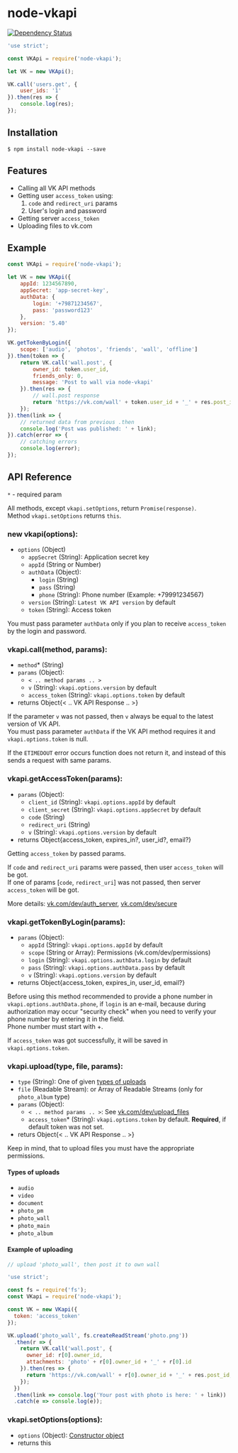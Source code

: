# node-vkapi

[![Dependency Status](https://david-dm.org/olnaz/node-vkapi.svg)](https://david-dm.org/olnaz/node-vkapi)

```javascript
'use strict';

const VKApi = require('node-vkapi');

let VK = new VKApi();

VK.call('users.get', {
    user_ids: '1'
}).then(res => {
    console.log(res);
});
```

## Installation

    $ npm install node-vkapi --save
    
## Features

* Calling all VK API methods
* Getting user `access_token` using:
    1. `code` and `redirect_uri` params
    2. User's login and password
* Getting server `access_token`
* Uploading files to vk.com

## Example

```javascript
const VKApi = require('node-vkapi');

let VK = new VKApi({
    appId: 1234567890, 
    appSecret: 'app-secret-key', 
    authData: {
        login: '+79871234567', 
        pass: 'password123'
    }, 
    version: '5.40'
});

VK.getTokenByLogin({
    scope: ['audio', 'photos', 'friends', 'wall', 'offline']
}).then(token => {
    return VK.call('wall.post', {
        owner_id: token.user_id, 
        friends_only: 0, 
        message: 'Post to wall via node-vkapi'
    }).then(res => {
        // wall.post response
        return 'https://vk.com/wall' + token.user_id + '_' + res.post_id;
    });
}).then(link => {
    // returned data from previous .then
    console.log('Post was published: ' + link);
}).catch(error => {
    // catching errors
    console.log(error);
});
```

## API Reference

`*` - required param

All methods, except `vkapi.setOptions`, return `Promise(response)`.  
Method `vkapi.setOptions` returns `this`.

### new vkapi(options):
* `options` (Object)
    * `appSecret` (String): Application secret key
    * `appId` (String or Number)
    * `authData` (Object):
        * `login` (String)
        * `pass` (String)
        * `phone` (String): Phone number (Example: +79991234567)
    * `version` (String): `Latest VK API version` by default
    * `token` (String): Access token


You must pass parameter `authData` only if you plan to receive `access_token` by the login and password.

### vkapi.call(method, params):  
* `method`* (String)
* `params` (Object):
    * `< .. method params .. >`
    * `v` (String): `vkapi.options.version` by default
    * `access_token` (String): `vkapi.options.token` by default
* returns Object{< .. VK API Response .. >}

If the parameter `v` was not passed, then `v` always be equal to the latest version of VK API.  
You must pass parameter `authData` if the VK API method requires it and `vkapi.options.token` is null.

If the `ETIMEDOUT` error occurs function does not return it, and instead of this sends a request with same params. 

### vkapi.getAccessToken(params):  
* `params` (Object):
    * `client_id` (String): `vkapi.options.appId` by default
    * `client_secret` (String): `vkapi.options.appSecret` by default
    * `code` (String)
    * `redirect_uri` (String)
    * `v` (String): `vkapi.options.version` by default
* returns Object{access_token, expires_in?, user_id?, email?}

Getting `access_token` by passed params. 

If `code` and `redirect_uri` params were passed, then user `access_token` will be got.  
If one of params [`code`, `redirect_uri`] was not passed, then server `access_token` will be got. 

More details: [vk.com/dev/auth_server](https://vk.com/dev/auth_server), [vk.com/dev/secure](https://vk.com/dev/secure)

### vkapi.getTokenByLogin(params):  
* `params` (Object):
    * `appId` (String): `vkapi.options.appId` by default
    * `scope` (String or Array): Permissions (vk.com/dev/permissions)
    * `login` (String): `vkapi.options.authData.login` by default
    * `pass` (String): `vkapi.options.authData.pass` by default
    * `v` (String): `vkapi.options.version` by default
* returns Object{access_token, expires_in, user_id, email?}

Before using this method recommended to provide a phone number in `vkapi.options.authData.phone`, if `login` is an e-mail, because during authorization may occur "security check" when you need to verify your phone number by entering it in the field.  
Phone number must start with +.  

If `access_token` was got successfully, it will be saved in `vkapi.options.token`.

### vkapi.upload(type, file, params):
* `type` (String): One of given [types of uploads](#types-of-uploads)
* `file` (Readable Stream): or Array of Readable Streams (only for `photo_album` type)
* `params` (Object):
    * `< .. method params .. >`: See [vk.com/dev/upload_files](https://vk.com/dev/upload_files)
    * `access_token`* (String): `vkapi.options.token` by default. **Required**, if default token was not set.
* returs Object{< .. VK API Response .. >}

Keep in mind, that to upload files you must have the appropriate permissions.

#### Types of uploads
* `audio`
* `video`
* `document`
* `photo_pm`
* `photo_wall`
* `photo_main`
* `photo_album`

#### Example of uploading

```javascript
// upload 'photo_wall', then post it to own wall

'use strict';

const fs = require('fs');
const VKapi = require('node-vkapi');

const VK = new VKapi({
  token: 'access_token'
});

VK.upload('photo_wall', fs.createReadStream('photo.png'))
  .then(r => {
    return VK.call('wall.post', {
      owner_id: r[0].owner_id, 
      attachments: 'photo' + r[0].owner_id + '_' + r[0].id
    }).then(res => {
      return 'https://vk.com/wall' + r[0].owner_id + '_' + res.post_id;
    });
  })
  .then(link => console.log('Your post with photo is here: ' + link))
  .catch(e => console.log(e));
```

### vkapi.setOptions(options):  
* `options` (Object): [Constructor object](#new-vkapi-options)
* returns this
